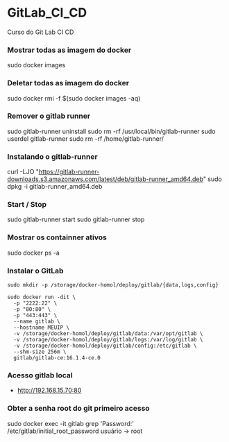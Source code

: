# GitLab_CI_CD
Curso do Git Lab CI CD

### Mostrar todas as imagem do docker 
 sudo docker images

### Deletar todas as imagem do docker 
 sudo docker rmi -f $(sudo docker images -aq)

### Remover o gitlab runner
 sudo gitlab-runner uninstall
 sudo rm -rf /usr/local/bin/gitlab-runner
 sudo userdel gitlab-runner
 sudo rm -rf /home/gitlab-runner/

### Instalando o gitlab-runner
 curl -LJO "https://gitlab-runner-downloads.s3.amazonaws.com/latest/deb/gitlab-runner_amd64.deb"
 sudo dpkg -i gitlab-runner_amd64.deb

### Start / Stop
 sudo gitlab-runner start
 sudo gitlab-runner stop

### Mostrar os containner ativos 
 sudo docker ps -a

### Instalar o GitLab


    sudo mkdir -p /storage/docker-homol/deploy/gitlab/{data,logs,config}
    
    sudo docker run -dit \
      -p "2222:22" \
      -p "80:80" \
      -p "443:443" \
      --name gitlab \
      --hostname MEUIP \
      -v /storage/docker-homol/deploy/gitlab/data:/var/opt/gitlab \
      -v /storage/docker-homol/deploy/gitlab/logs:/var/log/gitlab \
      -v /storage/docker-homol/deploy/gitlab/config:/etc/gitlab \
      --shm-size 256m \
      gitlab/gitlab-ce:16.1.4-ce.0


### Acesso gitlab local
- http://192.168.15.70:80

### Obter a senha root do git primeiro acesso
 sudo docker exec -it gitlab grep 'Password:' /etc/gitlab/initial_root_password
 usuário -> root
